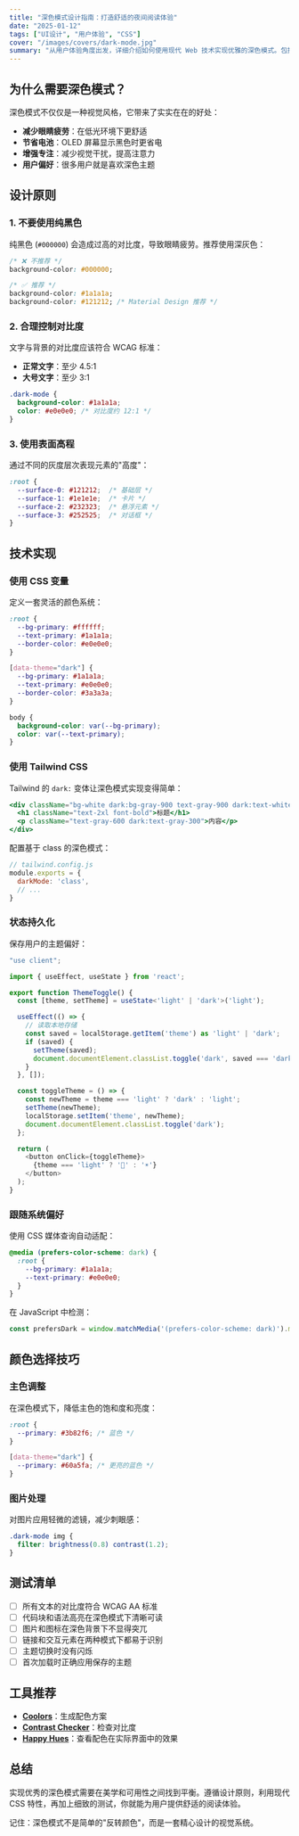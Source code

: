 ```yaml
---
title: "深色模式设计指南：打造舒适的夜间阅读体验"
date: "2025-01-12"
tags: ["UI设计", "用户体验", "CSS"]
cover: "/images/covers/dark-mode.jpg"
summary: "从用户体验角度出发，详细介绍如何使用现代 Web 技术实现优雅的深色模式。包括色彩选择、对比度控制、状态持久化等实战技巧，让你的应用在夜间同样出色。"
---
```


## 为什么需要深色模式？

深色模式不仅仅是一种视觉风格，它带来了实实在在的好处：

- **减少眼睛疲劳**：在低光环境下更舒适
- **节省电池**：OLED 屏幕显示黑色时更省电
- **增强专注**：减少视觉干扰，提高注意力
- **用户偏好**：很多用户就是喜欢深色主题

## 设计原则

### 1. 不要使用纯黑色

纯黑色 (`#000000`) 会造成过高的对比度，导致眼睛疲劳。推荐使用深灰色：

```css
/* ❌ 不推荐 */
background-color: #000000;

/* ✅ 推荐 */
background-color: #1a1a1a;
background-color: #121212; /* Material Design 推荐 */
```

### 2. 合理控制对比度

文字与背景的对比度应该符合 WCAG 标准：

- **正常文字**：至少 4.5:1
- **大号文字**：至少 3:1

```css
.dark-mode {
  background-color: #1a1a1a;
  color: #e0e0e0; /* 对比度约 12:1 */
}
```

### 3. 使用表面高程

通过不同的灰度层次表现元素的"高度"：

```css
:root {
  --surface-0: #121212;  /* 基础层 */
  --surface-1: #1e1e1e;  /* 卡片 */
  --surface-2: #232323;  /* 悬浮元素 */
  --surface-3: #252525;  /* 对话框 */
}
```

## 技术实现

### 使用 CSS 变量

定义一套灵活的颜色系统：

```css
:root {
  --bg-primary: #ffffff;
  --text-primary: #1a1a1a;
  --border-color: #e0e0e0;
}

[data-theme="dark"] {
  --bg-primary: #1a1a1a;
  --text-primary: #e0e0e0;
  --border-color: #3a3a3a;
}

body {
  background-color: var(--bg-primary);
  color: var(--text-primary);
}
```

### 使用 Tailwind CSS

Tailwind 的 `dark:` 变体让深色模式实现变得简单：

```jsx
<div className="bg-white dark:bg-gray-900 text-gray-900 dark:text-white">
  <h1 className="text-2xl font-bold">标题</h1>
  <p className="text-gray-600 dark:text-gray-300">内容</p>
</div>
```

配置基于 class 的深色模式：

```js
// tailwind.config.js
module.exports = {
  darkMode: 'class',
  // ...
}
```

### 状态持久化

保存用户的主题偏好：

```typescript
"use client";

import { useEffect, useState } from 'react';

export function ThemeToggle() {
  const [theme, setTheme] = useState<'light' | 'dark'>('light');

  useEffect(() => {
    // 读取本地存储
    const saved = localStorage.getItem('theme') as 'light' | 'dark';
    if (saved) {
      setTheme(saved);
      document.documentElement.classList.toggle('dark', saved === 'dark');
    }
  }, []);

  const toggleTheme = () => {
    const newTheme = theme === 'light' ? 'dark' : 'light';
    setTheme(newTheme);
    localStorage.setItem('theme', newTheme);
    document.documentElement.classList.toggle('dark');
  };

  return (
    <button onClick={toggleTheme}>
      {theme === 'light' ? '🌙' : '☀️'}
    </button>
  );
}
```

### 跟随系统偏好

使用 CSS 媒体查询自动适配：

```css
@media (prefers-color-scheme: dark) {
  :root {
    --bg-primary: #1a1a1a;
    --text-primary: #e0e0e0;
  }
}
```

在 JavaScript 中检测：

```typescript
const prefersDark = window.matchMedia('(prefers-color-scheme: dark)').matches;
```

## 颜色选择技巧

### 主色调整

在深色模式下，降低主色的饱和度和亮度：

```css
:root {
  --primary: #3b82f6; /* 蓝色 */
}

[data-theme="dark"] {
  --primary: #60a5fa; /* 更亮的蓝色 */
}
```

### 图片处理

对图片应用轻微的滤镜，减少刺眼感：

```css
.dark-mode img {
  filter: brightness(0.8) contrast(1.2);
}
```

## 测试清单

- [ ] 所有文本的对比度符合 WCAG AA 标准
- [ ] 代码块和语法高亮在深色模式下清晰可读
- [ ] 图片和图标在深色背景下不显得突兀
- [ ] 链接和交互元素在两种模式下都易于识别
- [ ] 主题切换时没有闪烁
- [ ] 首次加载时正确应用保存的主题

## 工具推荐

- **[Coolors](https://coolors.co/)**：生成配色方案
- **[Contrast Checker](https://webaim.org/resources/contrastchecker/)**：检查对比度
- **[Happy Hues](https://www.happyhues.co/)**：查看配色在实际界面中的效果

## 总结

实现优秀的深色模式需要在美学和可用性之间找到平衡。遵循设计原则，利用现代 CSS 特性，再加上细致的测试，你就能为用户提供舒适的阅读体验。

记住：深色模式不是简单的"反转颜色"，而是一套精心设计的视觉系统。
